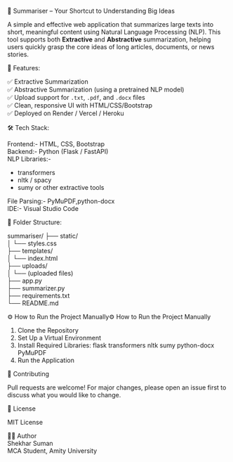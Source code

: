 🧠 Summariser – Your Shortcut to Understanding Big Ideas

A simple and effective web application that summarizes large texts into short, meaningful content using Natural Language Processing (NLP). This tool supports both **Extractive** and **Abstractive** summarization, helping users quickly grasp the core ideas of long articles, documents, or news stories.

🚀 Features:

✅ Extractive Summarization <br>
✅ Abstractive Summarization (using a pretrained NLP model) <br>
✅ Upload support for `.txt`, `.pdf`, and `.docx` files <br>
✅ Clean, responsive UI with HTML/CSS/Bootstrap <br>
✅ Deployed on Render / Vercel / Heroku <br>

🛠️ Tech Stack:

Frontend:- HTML, CSS, Bootstrap <br>
Backend:- Python (Flask / FastAPI)<br>
NLP Libraries:- <br>
  - transformers<br>
  - nltk / spacy<br>
  - sumy or other extractive tools <br>
  
File Parsing:- PyMuPDF,python-docx<br>
IDE:- Visual Studio Code<br>

📁 Folder Structure:

summariser/
├── static/ <br>
│ └── styles.css <br>
├── templates/ <br>
│ └── index.html <br>
├── uploads/ <br>
│ └── (uploaded files) <br>
├── app.py <br>
├── summarizer.py <br>
├── requirements.txt <br>
└── README.md<br>

⚙️ How to Run the Project Manually⚙️ How to Run the Project Manually
1. Clone the Repository
2. Set Up a Virtual Environment
3. Install Required Libraries:
   flask
   transformers
   nltk
   sumy
   python-docx
   PyMuPDF
4. Run the Application

🤝 Contributing

Pull requests are welcome! For major changes, please open an issue first to discuss what you would like to change.

📄 License

MIT License

🙋‍♂️ Author <br>
Shekhar Suman <br>
MCA Student, Amity University <br>
